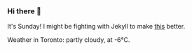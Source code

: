### Hi there :wave:

It's Sunday! I might be fighting with Jekyll to make [this](https://swissclubtoronto.ca) better.

Weather in Toronto: partly cloudy, at -6°C.
